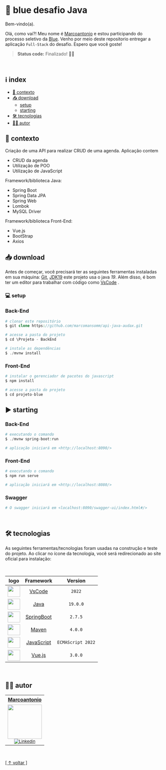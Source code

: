 # 🚀 blue desafio Java

Bem-vindo(a).

Olá, como vai?! Meu nome é [Marcoantonio](https://www.linkedin.com/in/marcoantoniomanso/) e estou participando do processo seletivo da [Blue](https://www.bluetechnology.com.br/).
Venho por meio deste repositorio entregar a aplicação `Full-Stack` do desafio. Espero que você goste!

> <b>Status code:</b> Finalizado! 💙🚀

<br>

## ℹ index

-   [🧠 contexto](#-contexto)
-   [📥 download](#-download)
    -   [setup](#-setup)
    -   [starting](#-starting)
-   [🛠 tecnologias](#-tecnologias)
-   [✍🏼 autor](#-autor)

## 🧠 contexto
Criação de uma API para realizar CRUD de uma agenda. Aplicação contem

- CRUD da agenda
- Utilização de POO
- Utilização de JavaScript

Framework/biblioteca Java:
- Spring Boot
- Spring Data JPA
- Spring Web
- Lombok
- MySQL Driver

Framework/biblioteca Front-End:
- Vue.js
- BootStrap
- Axios

## 📥 download

Antes de começar, você precisará ter as seguintes ferramentas instaladas em sua máquina:
[Git](https://git-scm.com), [JDK19](https://www.oracle.com/java/technologies/downloads/) este projeto usa o java *19*. Além disso, é bom ter um editor para trabalhar com código como [VsCode](https://www.jetbrains.com/idea/)  .

### 💻 setup

### Back-End
```php
# clonar este repositório
$ git clone https://github.com/marcomansomm/api-java-audax.git

# acesse a pasta do projeto
$ cd \Projeto - BackEnd

# instale as dependências
$ ./mvnw install
```

### Front-End

```php
# instalar o gerenciador de pacotes do javascript 
$ npm install

# acesse a pasta do projeto
$ cd projeto-blue
```

## ▶ starting

### Back-End
```php
# executando o comando
$ ./mvnw spring-boot:run

# aplicação iniciará em <http://localhost:8090/>
```

### Front-End

```php
# executando o comando
$ npm run serve

# aplicação iniciará em <http://localhost:8080/>
```

### Swagger
```php
# O swagger iniciará em <localhost:8090/swagger-ui/index.html#/>
```
<br>

## 🛠 tecnologias

As seguintes ferramentas/tecnologias foram usadas na construção e teste do projeto. Ao clicar no ícone da tecnologia, você será redirecionado ao site oficial para instalação:

<br>

|                                   logo                                     |                       Framework                       | Version  |
| :------------------------------------------------------------------------: |:-----------------------------------------------------:|:--------:|
| <img height="35" width="40" src="https://skillicons.dev/icons?i=vscode">   |     [VsCode](https://code.visualstudio.com)           |  `2022`  |
| <img height="35" width="40" src="https://skillicons.dev/icons?i=java">     |          [Java](https://www.java.com/pt-BR/)          | `19.0.0` |
| <img height="35" width="40" src="https://skillicons.dev/icons?i=spring">   |        [SpringBoot](https://start.spring.io/)         | `2.7.5`  |
| <img height="35" width="40" src="https://skillicons.dev/icons?i=maven">    |           [Maven](https://maven.apache.org)           | `4.0.0`  |
| <img height="35" width="40" src="https://skillicons.dev/icons?i=javascript">    |           [JavaScript](https://www.javascript.com/)           | `ECMAScript 2022`  |
| <img height="35" width="40" src="https://skillicons.dev/icons?i=vue">    |           [Vue.js](https://vuejs.org/)           | `3.0.0`  |



<br>

## ✍🏼 autor

<table>
  <tr>
   <tr align=center>
        <th><a href="https://github.com/marcomansomm"><strong> Marcoantonio  </strong><a></th>
  </tr>
    <td align="center">
      <a href="https://github.com/marcomansomm">
        <img src="https://avatars.githubusercontent.com/u/83654329?v=4" height="110" width="110"/></a><br>
        <sub>
            <a href="https://www.linkedin.com/in/marcoantoniomanso/" target="_blank" rel="noreferrer" rel="noopener">
              <img src="https://img.shields.io/badge/LinkedIn-0077B5?style=for-the-badge&logo=linkedin&logoColor=white" alt="Linkedin"/>
            </a></br>
          </div>
        </sub>
    </td>
</table>

<br>

[[ ↑ voltar ]](#-blue-desafio-backend)